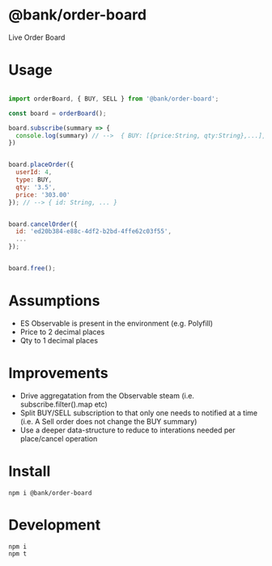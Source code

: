 # @bank/order-board

Live Order Board

# Usage

```js

import orderBoard, { BUY, SELL } from '@bank/order-board';

const board = orderBoard();

board.subscribe(summary => {
  console.log(summary) // -->  { BUY: [{price:String, qty:String},...], SELL: [{price:String, qty:String},...]}
})


board.placeOrder({
  userId: 4,
  type: BUY,
  qty: '3.5',
  price: '303.00'
}); // --> { id: String, ... }


board.cancelOrder({
  id: 'ed20b384-e88c-4df2-b2bd-4ffe62c03f55',
  ...
});


board.free();
```

# Assumptions
 - ES Observable is present in the environment (e.g. Polyfill)
 - Price to 2 decimal places
 - Qty to 1 decimal places

# Improvements
 - Drive aggregatation from the Observable steam (i.e. subscribe.filter().map etc)
 - Split BUY/SELL subscription to that only one needs to notified at a time (i.e. A Sell order does not change the BUY summary)
 - Use a deeper data-structure to reduce to interations needed per place/cancel operation



# Install
```shell
npm i @bank/order-board
```

# Development
```shell
npm i
npm t
```
